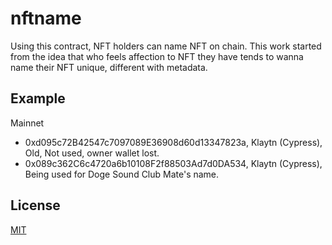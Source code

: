# nftname
Using this contract, NFT holders can name NFT on chain.
This work started from the idea that who feels affection to NFT they have tends to wanna name their NFT unique, different with metadata.

## Example 
Mainnet
- 0xd095c72B42547c7097089E36908d60d13347823a, Klaytn (Cypress), Old, Not used, owner wallet lost.
- 0x089c362C6c4720a6b10108F2f88503Ad7d0DA534, Klaytn (Cypress), Being used for Doge Sound Club Mate's name.

## License
[MIT](LICENSE)
